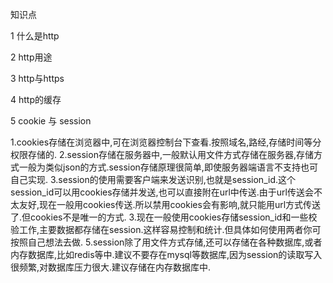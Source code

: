 知识点

1 什么是http

2 http用途

3 http与https

4 http的缓存

5 cookie 与 session

1.cookies存储在浏览器中,可在浏览器控制台下查看.按照域名,路经,存储时间等分权限存储的.
2.session存储在服务器中,一般默认用文件方式存储在服务器,存储方式一般为类似json的方式.session存储原理很简单,即使服务器端语言不支持也可自己实现.
3.session的使用需要客户端来发送识别,也就是session_id.这个session_id可以用cookies存储并发送,也可以直接附在url中传送.由于url传送会不太友好,现在一般用cookies传送.所以禁用cookies会有影响,就只能用url方式传送了.但cookies不是唯一的方式.
3.现在一般使用cookies存储session_id和一些校验工作,主要数据都存储在session.这样容易控制和统计.但具体如何使用两者你可按照自己想法去做.
5.session除了用文件方式存储,还可以存储在各种数据库,或者内存数据库,比如redis等中.建议不要存在mysql等数据库,因为session的读取写入很频繁,对数据库压力很大.建议存储在内存数据库中.
